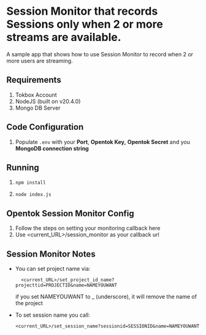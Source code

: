 
# Session Monitor that records Sessions only when 2 or more streams are available.

  

A sample app that shows how to use Session Monitor to record when 2 or more users are streaming.

## Requirements
1. Tokbox Account
2. NodeJS (built on v20.4.0)
3. Mongo DB Server

## Code Configuration

1.  Populate `.env` with your **Port**,  **Opentok Key,** **Opentok Secret** and you **MongoDB connection string**


## Running

  

1.  `npm install`

2.  `node index.js`

## Opentok Session Monitor Config

1. Follow the steps on setting your monitoring callback here
2. Use <current_URL>/session_monitor as your callback url

## Session Monitor Notes
- You can set project name via:

	    <current_URL>/set_project_id_name?projecttid=PROJECTID&name=NAMEYOUWANT

	if you set NAMEYOUWANT to _ (underscore), it will remove the name of the project

- To set session name you call:
 

      <current_URL>/set_session_name?sessionid=SESSIONID&name=NAMEYOUWANT

  


